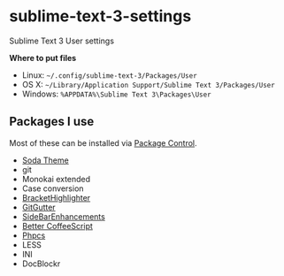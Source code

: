 sublime-text-3-settings
=======================

Sublime Text 3 User settings


**Where to put files**

* Linux: `~/.config/sublime-text-3/Packages/User`
* OS X: `~/Library/Application Support/Sublime Text 3/Packages/User`
* Windows: `%APPDATA%\Sublime Text 3\Packages\User`

Packages I use
--------------

Most of these can be installed via [Package Control](https://sublime.wbond.net/installation).

* [Soda Theme](https://github.com/buymeasoda/soda-theme/)
* git
* Monokai extended
* Case conversion
* [BracketHighlighter](https://github.com/facelessuser/BracketHighlighter)
* [GitGutter](https://github.com/jisaacks/GitGutter)
* [SideBarEnhancements](https://github.com/titoBouzout/SideBarEnhancements)
* [Better CoffeeScript](https://github.com/aponxi/sublime-better-coffeescript)
* [Phpcs](https://github.com/benmatselby/sublime-phpcs)
* LESS
* INI
* Doc​Blockr
